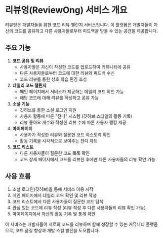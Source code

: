 # 리뷰엉(ReviewOng) 서비스 개요

리뷰엉은 개발자들을 위한 코드 리뷰 챌린지 서비스입니다. 이 플랫폼은 개발자들이 자신의 코드를 공유하고 다른 사용자들로부터 피드백을 받을 수 있는 공간을 제공합니다.

## 주요 기능

1. **코드 공유 및 리뷰**
    - 사용자들은 자신이 작성한 코드를 업로드하여 커뮤니티에 공유
    - 다른 사용자들로부터 코드에 대한 리뷰와 피드백 수신
    - 코드 리뷰를 통한 상호 학습 환경 조성
2. **데일리 코드 챌린지**
    - 메인 페이지에서 서비스가 제공하는 데일리 코드 확인 가능
    - 해당 코드에 대해 리뷰를 작성하고 공유 가능
3. **소셜 기능**
    - 깃허브를 통한 소셜 로그인 지원
    - 사용자 활동에 따른 "잔디" 시스템 (깃허브 스타일의 활동 기록)
    - 리뷰 좋아요 개수와 작성한 리뷰 수에 따른 사용자 랭킹 제공
4. **마이페이지**
    - 사용자가 작성한 리뷰와 질문한 코드 히스토리 확인
    - 활동 기록을 시각적으로 보여주는 잔디 차트
5. **코드 리스트**
    - 다른 사용자들이 질문한 코드 목록 확인
    - 코드 상세 페이지에서 코드를 리뷰한 후에만 다른 사용자들의 리뷰 확인 가능

## 사용 흐름

1. 소셜 로그인(깃허브)을 통해 서비스 이용 시작
2. 메인 페이지에서 데일리 코드 확인 및 리뷰 작성
3. 코드 리스트에서 다른 사용자들이 질문한 코드 탐색
4. 관심 있는 코드에 리뷰 작성 (리뷰 작성 후 다른 사용자들의 리뷰 확인 가능)
5. 마이페이지에서 자신의 활동 기록 및 통계 확인

이 서비스는 개발자들이 서로의 코드를 리뷰하며 함께 성장할 수 있는 커뮤니티 플랫폼으로, 코드 품질 향상과 개발 스킬 발전을 도모합니다.
